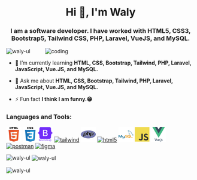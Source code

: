<h1 align="center">Hi 👋, I'm Waly</h1>
<h3 align="center">I am a software developer. I have worked with HTML5, CSS3, Bootstrap5, Tailwind CSS, PHP, Laravel, VueJS, and MySQL.</h3>

<img align="right" alt="coding" width="400" src="https://www.google.com/url?sa=i&url=https%3A%2F%2Fgithub.com%2FAnmol-Baranwal%2FCool-GIFs-For-GitHub&psig=AOvVaw0l9QE5rO0aFFXozQZ96oFj&ust=1722867988573000&source=images&cd=vfe&opi=89978449&ved=0CBAQjRxqFwoTCNjBxsnF24cDFQAAAAAdAAAAABAR">

<p align="left"> <img src="https://komarev.com/ghpvc/?username=waly-ul&label=Profile%20views&color=0e75b6&style=flat" alt="waly-ul" /> </p>

- 🌱 I’m currently learning **HTML, CSS, Bootstrap, Tailwind, PHP, Laravel, JavaScript, Vue.JS, and MySQL.**

- 💬 Ask me about **HTML, CSS, Bootstrap, Tailwind, PHP, Laravel, JavaScript, Vue.JS, and MySQL.**

- ⚡ Fun fact **I think I am funny.😁**

<p align="left">
</p>

<h3 align="left">Languages and Tools:</h3>
<p align="left"> <a href="https://www.w3.org/html/" target="_blank" rel="noreferrer"> <img src="https://raw.githubusercontent.com/devicons/devicon/master/icons/html5/html5-original-wordmark.svg" alt="html5" width="40" height="40"/></a> <a href="https://www.w3schools.com/css/" target="_blank" rel="noreferrer"><img src="https://raw.githubusercontent.com/devicons/devicon/master/icons/css3/css3-original-wordmark.svg" alt="css3" width="40" height="40"/></a><a href="https://getbootstrap.com" target="_blank" rel="noreferrer"><img src="https://raw.githubusercontent.com/devicons/devicon/master/icons/bootstrap/bootstrap-plain-wordmark.svg" alt="bootstrap" width="40" height="40"/></a> <a href="https://tailwindcss.com/" target="_blank" rel="noreferrer"><img src="https://www.vectorlogo.zone/logos/tailwindcss/tailwindcss-icon.svg" alt="tailwind" width="40" height="40"/></a>  <a href="https://www.php.net" target="_blank" rel="noreferrer"><img src="https://raw.githubusercontent.com/devicons/devicon/master/icons/php/php-original.svg" alt="php" width="40" height="40"/></a> <a href="https://www.w3.org/html/" target="_blank" rel="noreferrer"><img src="https://cdn.rswebsols.com/wp-content/uploads/2022/09/Laravel-PHP-framework-logo-630x234.png?strip=all&lossy=1&ssl=1" alt="html5" width="80" height="40"/></a> <a href="https://www.mysql.com/" target="_blank" rel="noreferrer"><img src="https://raw.githubusercontent.com/devicons/devicon/master/icons/mysql/mysql-original-wordmark.svg" alt="mysql" width="40" height="40"/></a>  <a href="https://developer.mozilla.org/en-US/docs/Web/JavaScript" target="_blank" rel="noreferrer"><img src="https://raw.githubusercontent.com/devicons/devicon/master/icons/javascript/javascript-original.svg" alt="javascript" width="40" height="40"/></a> <a href="https://vuejs.org/" target="_blank" rel="noreferrer"><img src="https://raw.githubusercontent.com/devicons/devicon/master/icons/vuejs/vuejs-original-wordmark.svg" alt="vuejs" width="40" height="40"/></a>  <a href="https://postman.com" target="_blank" rel="noreferrer"><img src="https://www.vectorlogo.zone/logos/getpostman/getpostman-icon.svg" alt="postman" width="40" height="40"/></a> <a href="https://www.figma.com/" target="_blank" rel="noreferrer"><img src="https://www.vectorlogo.zone/logos/figma/figma-icon.svg" alt="figma" width="40" height="40"/></a> </p>

<p><img align="left" src="https://github-readme-stats.vercel.app/api/top-langs?username=waly-ul&show_icons=true&locale=en&layout=compact" alt="waly-ul" /></p>

<p>&nbsp;<img align="center" src="https://github-readme-stats.vercel.app/api?username=waly-ul&show_icons=true&locale=en" alt="waly-ul" /></p>

<p><img align="center" src="https://github-readme-streak-stats.herokuapp.com/?user=waly-ul&" alt="waly-ul" /></p>
